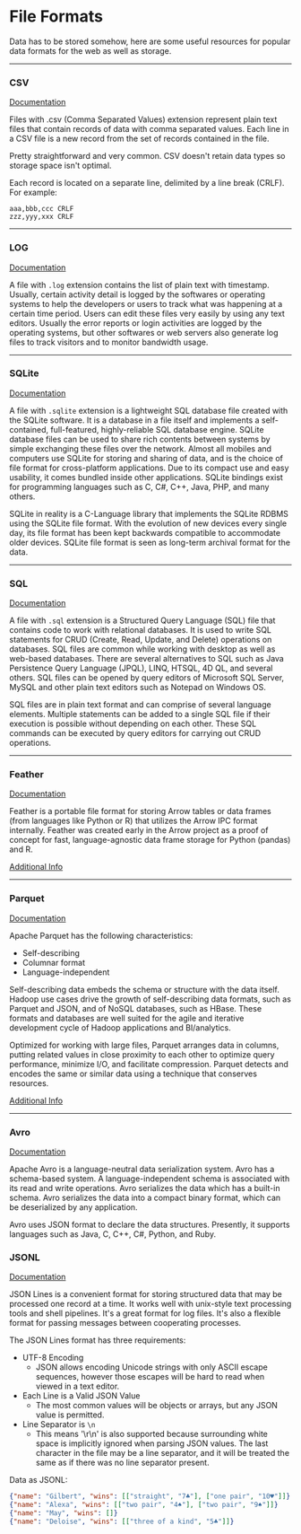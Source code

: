 # File Formats

Data has to be stored somehow, here are some useful resources for popular data formats for the web as well as storage.

---
### CSV
[Documentation](https://docs.fileformat.com/spreadsheet/csv/)

Files with .csv (Comma Separated Values) extension represent plain text files that contain records of data with comma separated values. Each line in a CSV file is a new record from the set of records contained in the file.

Pretty straightforward and very common. CSV doesn't retain data types so storage space isn't optimal. 

Each record is located on a separate line, delimited by a line break (CRLF).  For example:
```
aaa,bbb,ccc CRLF
zzz,yyy,xxx CRLF
```
---
### LOG
[Documentation](https://docs.fileformat.com/database/log/)

A file with `.log` extension contains the list of plain text with timestamp. Usually, certain activity detail is logged by the softwares or operating systems to help the developers or users to track what was happening at a certain time period. Users can edit these files very easily by using any text editors. Usually the error reports or login activities are logged by the operating systems, but other softwares or web servers also generate log files to track visitors and to monitor bandwidth usage.

---
### SQLite
[Documentation](https://docs.fileformat.com/database/sqlite/)

A file with `.sqlite` extension is a lightweight SQL database file created with the SQLite software. It is a database in a file itself and implements a self-contained, full-featured, highly-reliable SQL database engine. SQLite database files can be used to share rich contents between systems by simple exchanging these files over the network. Almost all mobiles and computers use SQLite for storing and sharing of data, and is the choice of file format for cross-platform applications. Due to its compact use and easy usability, it comes bundled inside other applications. SQLite bindings exist for programming languages such as C, C#, C++, Java, PHP, and many others.

SQLite in reality is a C-Language library that implements the SQLite RDBMS using the SQLite file format. With the evolution of new devices every single day, its file format has been kept backwards compatible to accommodate older devices. SQLite file format is seen as long-term archival format for the data.

---
### SQL
[Documentation](https://docs.fileformat.com/spreadsheet/csv/)

A file with `.sql` extension is a Structured Query Language (SQL) file that contains code to work with relational databases. It is used to write SQL statements for CRUD (Create, Read, Update, and Delete) operations on databases. SQL files are common while working with desktop as well as web-based databases. There are several alternatives to SQL such as Java Persistence Query Language (JPQL), LINQ, HTSQL, 4D QL, and several others. SQL files can be opened by query editors of Microsoft SQL Server, MySQL and other plain text editors such as Notepad on Windows OS.

SQL files are in plain text format and can comprise of several language elements. Multiple statements can be added to a single SQL file if their execution is possible without depending on each other. These SQL commands can be executed by query editors for carrying out CRUD operations.

---
### Feather
[Documentation](https://arrow.apache.org/docs/python/feather.html)

Feather is a portable file format for storing Arrow tables or data frames (from languages like Python or R) that utilizes the Arrow IPC format internally. Feather was created early in the Arrow project as a proof of concept for fast, language-agnostic data frame storage for Python (pandas) and R.


[Additional Info](https://towardsdatascience.com/stop-using-csvs-for-storage-this-file-format-is-150-times-faster-158bd322074e)

---
### Parquet
[Documentation](https://parquet.incubator.apache.org/documentation/latest/)

Apache Parquet has the following characteristics:

- Self-describing
- Columnar format
- Language-independent 

Self-describing data embeds the schema or structure with the data itself. Hadoop use cases drive the growth of self-describing data formats, such as Parquet and JSON, and of NoSQL databases, such as HBase. These formats and databases are well suited for the agile and iterative development cycle of Hadoop applications and BI/analytics. 

Optimized for working with large files, Parquet arranges data in columns, putting related values in close proximity to each other to optimize query performance, minimize I/O, and facilitate compression. Parquet detects and encodes the same or similar data using a technique that conserves resources.

[Additional Info](https://towardsdatascience.com/csv-files-for-storage-no-thanks-theres-a-better-option-72c78a414d1d)

---
### Avro
[Documentation](https://www.tutorialspoint.com/avro/avro_overview.htm)

Apache Avro is a language-neutral data serialization system. Avro has a schema-based system. A language-independent schema is associated with its read and write operations. Avro serializes the data which has a built-in schema. Avro serializes the data into a compact binary format, which can be deserialized by any application.

Avro uses JSON format to declare the data structures. Presently, it supports languages such as Java, C, C++, C#, Python, and Ruby.


### JSONL
[Documentation](https://jsonlines.org/)

JSON Lines is a convenient format for storing structured data that may be processed one record at a time. It works well with unix-style text processing tools and shell pipelines. It's a great format for log files. It's also a flexible format for passing messages between cooperating processes.

The JSON Lines format has three requirements:
- UTF-8 Encoding
  - JSON allows encoding Unicode strings with only ASCII escape sequences, however those escapes will be hard to read when viewed in a text editor.
- Each Line is a Valid JSON Value
  - The most common values will be objects or arrays, but any JSON value is permitted.
- Line Separator is `\n`
  - This means '\r\n' is also supported because surrounding white space is implicitly ignored when parsing JSON values. The last character in the file may be a line separator, and it will be treated the same as if there was no line separator present.

Data as JSONL:
```json
{"name": "Gilbert", "wins": [["straight", "7♣"], ["one pair", "10♥"]]}
{"name": "Alexa", "wins": [["two pair", "4♠"], ["two pair", "9♠"]]}
{"name": "May", "wins": []}
{"name": "Deloise", "wins": [["three of a kind", "5♣"]]} 
```